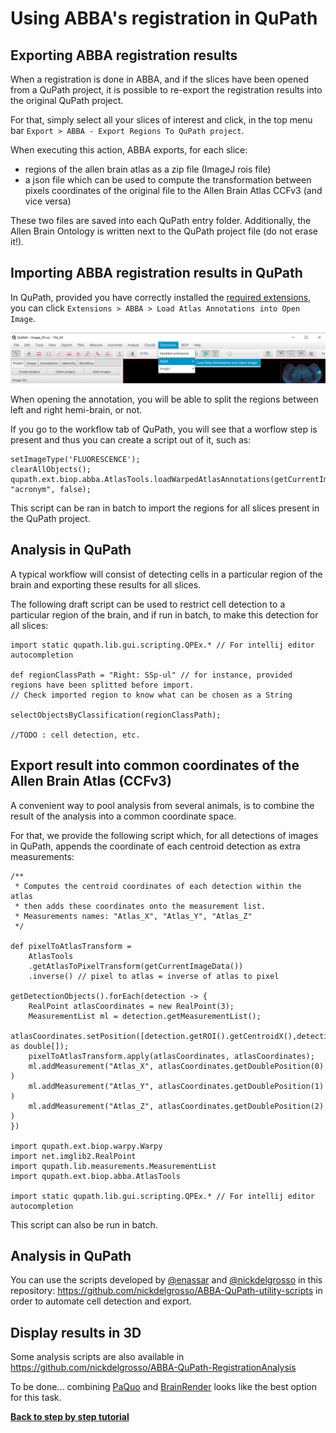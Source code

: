 # Using ABBA's registration in QuPath

## Exporting ABBA registration results
When a registration is done in ABBA, and if the slices have been opened from a QuPath project, it is possible to re-export the registration results into the original QuPath project.

For that, simply select all your slices of interest and click, in the top menu bar `Export > ABBA - Export Regions To QuPath project`.

When executing this action, ABBA exports, for each slice:
* regions of the allen brain atlas as a zip file (ImageJ rois file)
* a json file which can be used to compute the transformation between pixels coordinates of the original file to the Allen Brain Atlas CCFv3 (and vice versa)

These two files are saved into each QuPath entry folder. Additionally, the Allen Brain Ontology is written next to the QuPath project file (do not erase it!).

## Importing ABBA registration results in QuPath

In QuPath, provided you have correctly installed the [required extensions](installation.md), you can click `Extensions > ABBA > Load Atlas Annotations into Open Image`.

![Load annotation](assets/img/qupath_import_atlas_regions.png)

When opening the annotation, you will be able to split the regions between left and right hemi-brain, or not.

If you go to the workflow tab of QuPath, you will see that a worflow step is present and thus you can create a script out of it, such as:

```
setImageType('FLUORESCENCE');
clearAllObjects();
qupath.ext.biop.abba.AtlasTools.loadWarpedAtlasAnnotations(getCurrentImageData(), "acronym", false);
```

This script can be ran in batch to import the regions for all slices present in the QuPath project.

## Analysis in QuPath

A typical workflow will consist of detecting cells in a particular region of the brain and exporting these results for all slices.

The following draft script can be used to restrict cell detection to a particular region of the brain, and if run in batch, to make this detection for all slices:

```
import static qupath.lib.gui.scripting.QPEx.* // For intellij editor autocompletion

def regionClassPath = "Right: SSp-ul" // for instance, provided regions have been splitted before import. 
// Check imported region to know what can be chosen as a String

selectObjectsByClassification(regionClassPath);

//TODO : cell detection, etc.

```

## Export result into common coordinates of the Allen Brain Atlas (CCFv3)

A convenient way to pool analysis from several animals, is to combine the result of the analysis into a common coordinate space.

For that, we provide the following script which, for all detections of images in QuPath, appends the coordinate of each centroid detection as extra measurements:

```
/**
 * Computes the centroid coordinates of each detection within the atlas
 * then adds these coordinates onto the measurement list.
 * Measurements names: "Atlas_X", "Atlas_Y", "Atlas_Z"
 */

def pixelToAtlasTransform = 
    AtlasTools
    .getAtlasToPixelTransform(getCurrentImageData())
    .inverse() // pixel to atlas = inverse of atlas to pixel

getDetectionObjects().forEach(detection -> {
    RealPoint atlasCoordinates = new RealPoint(3);
    MeasurementList ml = detection.getMeasurementList();
    atlasCoordinates.setPosition([detection.getROI().getCentroidX(),detection.getROI().getCentroidY(),0] as double[]);
    pixelToAtlasTransform.apply(atlasCoordinates, atlasCoordinates);
    ml.addMeasurement("Atlas_X", atlasCoordinates.getDoublePosition(0) )
    ml.addMeasurement("Atlas_Y", atlasCoordinates.getDoublePosition(1) )
    ml.addMeasurement("Atlas_Z", atlasCoordinates.getDoublePosition(2) )
})

import qupath.ext.biop.warpy.Warpy
import net.imglib2.RealPoint
import qupath.lib.measurements.MeasurementList
import qupath.ext.biop.abba.AtlasTools

import static qupath.lib.gui.scripting.QPEx.* // For intellij editor autocompletion
```

This script can also be run in batch.

## Analysis in QuPath

You can use the scripts developed by [@enassar](https://github.com/enassar) and [@nickdelgrosso](https://github.com/nickdelgrosso) in this repository: https://github.com/nickdelgrosso/ABBA-QuPath-utility-scripts in order to automate cell detection and export.

## Display results in 3D

Some analysis scripts are also available in https://github.com/nickdelgrosso/ABBA-QuPath-RegistrationAnalysis

To be done... combining [PaQuo](https://paquo.readthedocs.io/en/latest/quickstart.html) and [BrainRender](https://github.com/brainglobe/brainrender) looks like the best option for this task. 

[**Back to step by step tutorial**](usage.md)
